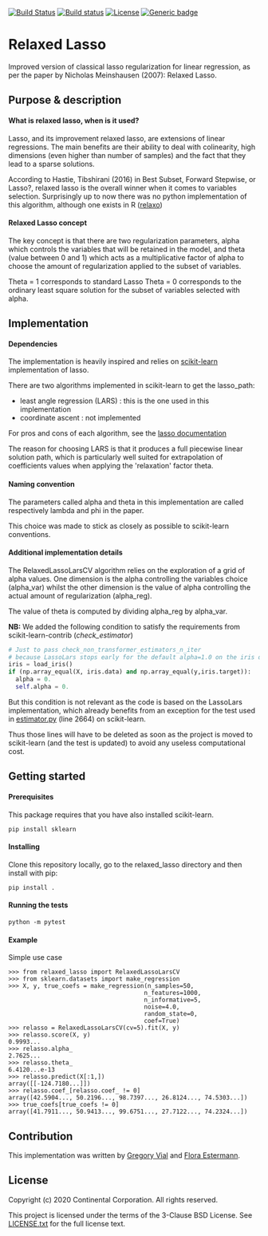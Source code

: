 [![Build Status](https://travis-ci.com/Flop-py/relaxed_lasso.svg?branch=master)](https://travis-ci.com/Flop-py/relaxed_lasso)
[![Build status](https://ci.appveyor.com/api/projects/status/5md8xfaoj1a59267/branch/appveyor?svg=true)](https://ci.appveyor.com/project/Flop-py/relaxed-lasso2/branch/appveyor)
[![License](https://img.shields.io/badge/License-BSD%203--Clause-blue.svg)](https://opensource.org/licenses/BSD-3-Clause)
[![Generic badge](https://img.shields.io/badge/Version-0.0.1-orange.svg)](CHANGELOG.md)

# Relaxed Lasso

Improved version of classical lasso regularization for linear regression, as
per the paper by Nicholas Meinshausen (2007): Relaxed Lasso.

## Purpose & description

#### What is relaxed lasso, when is it used?

Lasso, and its improvement relaxed lasso, are extensions of linear regressions.
The main benefits are their ability to deal with colinearity, high dimensions
(even higher than number of samples) and the fact that they lead to a sparse
solutions.

According to Hastie, Tibshirani (2016) in Best Subset, Forward Stepwise, or
Lasso?, relaxed lasso is the overall winner when it comes to variables
selection. Surprisingly up to now there was no python implementation of this
algorithm, although one exists in R
([relaxo](https://cran.r-project.org/web/packages/relaxo/index.html))

#### Relaxed Lasso concept

The key concept is that there are two regularization parameters, alpha which
controls the variables that will be retained in the model, and theta (value
between 0 and 1) which acts as a multiplicative factor of alpha to choose the
amount of regularization applied to the subset of variables.

Theta = 1 corresponds to standard Lasso
Theta = 0 corresponds to the ordinary least square solution for the subset of
variables selected with alpha.

## Implementation

#### Dependencies
The implementation is heavily inspired and relies on [scikit-learn](http://scikit-learn.org/)
implementation of lasso.

There are two algorithms implemented in scikit-learn to get the lasso_path:
* least angle regression (LARS) : this is the one used in this implementation
* coordinate ascent : not implemented

For pros and cons of each algorithm, see the [lasso documentation](https://scikit-learn.org/stable/modules/linear_model.html#least-angle-regression)

The reason for choosing LARS is that it produces a full piecewise linear
solution path, which is particularly well suited for extrapolation of
coefficients values when applying the 'relaxation' factor theta.

#### Naming convention
The parameters called alpha and theta in this implementation are called
respectively lambda and phi in the paper.

This choice was made to stick as closely as possible to scikit-learn
conventions.

#### Additional implementation details
The RelaxedLassoLarsCV algorithm relies on the exploration of a grid of alpha
values. One dimension is the alpha controlling the variables choice (alpha_var)
whilst the other dimension is the value of alpha controlling the actual amount
of regularization (alpha_reg).

The value of theta is computed by dividing alpha_reg by alpha_var.

__NB:__ We added the following condition to satisfy the requirements from
        scikit-learn-contrib (_check_estimator_)

```python
# Just to pass check_non_transformer_estimators_n_iter
# because LassoLars stops early for the default alpha=1.0 on the iris dataset.
iris = load_iris()
if (np.array_equal(X, iris.data) and np.array_equal(y,iris.target)):
  alpha = 0.
  self.alpha = 0.
```

But this condition is not relevant as the code is based on the LassoLars
implementation, which already benefits from an exception for the test used in
[estimator.py](https://github.com/scikit-learn/scikit-learn/blob/master/sklearn/utils/estimator_checks.py) (line 2664) on scikit-learn.

Thus those lines will have to be deleted as soon as the project is moved to scikit-learn
(and the test is updated) to avoid any useless computational cost.

## Getting started
#### Prerequisites

This package requires that you have also installed scikit-learn.
```
pip install sklearn
```

#### Installing

Clone this repository locally, go to the relaxed_lasso directory and then
install with pip:

```
pip install .
```

#### Running the tests

```
python -m pytest
```

#### Example

Simple use case
```
>>> from relaxed_lasso import RelaxedLassoLarsCV
>>> from sklearn.datasets import make_regression
>>> X, y, true_coefs = make_regression(n_samples=50,
                                      n_features=1000,
                                      n_informative=5,
                                      noise=4.0,
                                      random_state=0,
                                      coef=True)
>>> relasso = RelaxedLassoLarsCV(cv=5).fit(X, y)
>>> relasso.score(X, y)
0.9993...
>>> relasso.alpha_
2.7625...
>>> relasso.theta_
6.4120...e-13
>>> relasso.predict(X[:1,])
array([[-124.7180...]])
>>> relasso.coef_[relasso.coef_ != 0]
array([42.5904..., 50.2196..., 98.7397..., 26.8124..., 74.5303...])
>>> true_coefs[true_coefs != 0]
array([41.7911..., 50.9413..., 99.6751..., 27.7122..., 74.2324...])
```

## Contribution
This implementation was written by [Gregory Vial](mailto:gregory.vial@continental.com) and [Flora Estermann](mailto:flora.estermann@continental.com).

## License
Copyright (c) 2020 Continental Corporation. All rights reserved.

This project is licensed under the terms of the 3-Clause BSD License.
See [LICENSE.txt](./LICENSE.txt) for the full license text.
